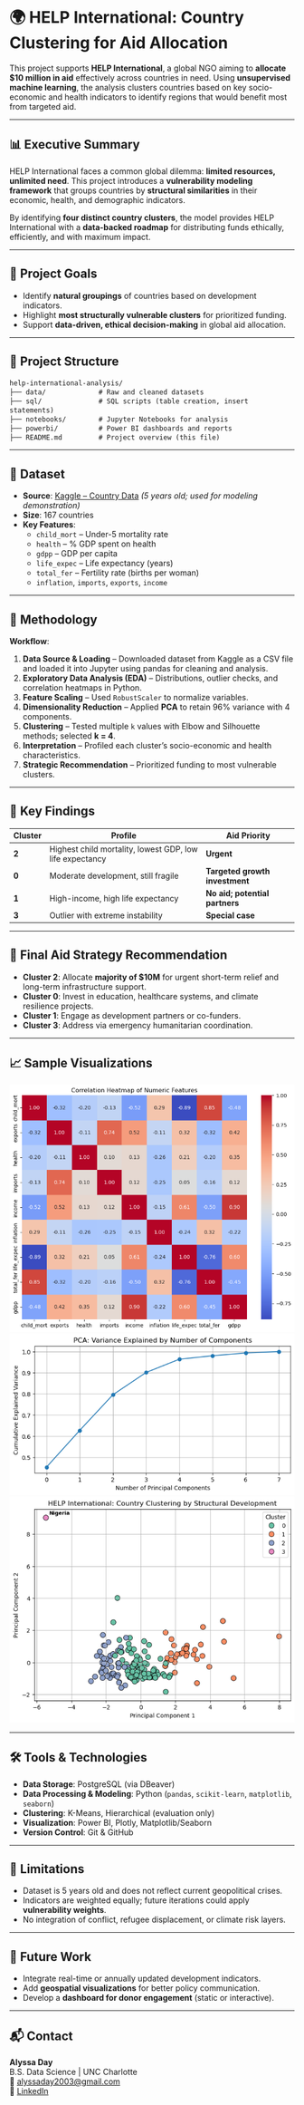 # 🌍 HELP International: Country Clustering for Aid Allocation

This project supports **HELP International**, a global NGO aiming to **allocate $10 million in aid** effectively across countries in need. Using **unsupervised machine learning**, the analysis clusters countries based on key socio-economic and health indicators to identify regions that would benefit most from targeted aid.

---

## 📊 Executive Summary

HELP International faces a common global dilemma: **limited resources, unlimited need**. This project introduces a **vulnerability modeling framework** that groups countries by **structural similarities** in their economic, health, and demographic indicators.

By identifying **four distinct country clusters**, the model provides HELP International with a **data-backed roadmap** for distributing funds ethically, efficiently, and with maximum impact.

---

## 🎯 Project Goals
- Identify **natural groupings** of countries based on development indicators.
- Highlight **most structurally vulnerable clusters** for prioritized funding.
- Support **data-driven, ethical decision-making** in global aid allocation.

---

## 📂 Project Structure

```
help-international-analysis/
├── data/             # Raw and cleaned datasets
├── sql/              # SQL scripts (table creation, insert statements)
├── notebooks/        # Jupyter Notebooks for analysis
├── powerbi/          # Power BI dashboards and reports
├── README.md         # Project overview (this file)
```

---

## 📂 Dataset
- **Source**: [Kaggle – Country Data](https://www.kaggle.com) *(5 years old; used for modeling demonstration)*
- **Size**: 167 countries
- **Key Features**:
  - `child_mort` – Under-5 mortality rate
  - `health` – % GDP spent on health
  - `gdpp` – GDP per capita
  - `life_expec` – Life expectancy (years)
  - `total_fer` – Fertility rate (births per woman)
  - `inflation`, `imports`, `exports`, `income`

---

## 🧪 Methodology

**Workflow**:
1. **Data Source & Loading** – Downloaded dataset from Kaggle as a CSV file and loaded it into Jupyter using pandas for cleaning and analysis.
2. **Exploratory Data Analysis (EDA)** – Distributions, outlier checks, and correlation heatmaps in Python.
3. **Feature Scaling** – Used `RobustScaler` to normalize variables.
4. **Dimensionality Reduction** – Applied **PCA** to retain 96% variance with 4 components.
5. **Clustering** – Tested multiple `k` values with Elbow and Silhouette methods; selected **k = 4**.
6. **Interpretation** – Profiled each cluster’s socio-economic and health characteristics.
7. **Strategic Recommendation** – Prioritized funding to most vulnerable clusters.

---

## 🧩 Key Findings

| Cluster | Profile | Aid Priority |
|---------|---------|--------------|
| **2** | Highest child mortality, lowest GDP, low life expectancy | **Urgent** |
| **0** | Moderate development, still fragile | **Targeted growth investment** |
| **1** | High-income, high life expectancy | **No aid; potential partners** |
| **3** | Outlier with extreme instability | **Special case** |

---

## 🧭 Final Aid Strategy Recommendation

- **Cluster 2**: Allocate **majority of $10M** for urgent short-term relief and long-term infrastructure support.  
- **Cluster 0**: Invest in education, healthcare systems, and climate resilience projects.  
- **Cluster 1**: Engage as development partners or co-funders.  
- **Cluster 3**: Address via emergency humanitarian coordination.

---

## 📈 Sample Visualizations

![Correlation Heatmap](images/help_heatmap.png)
![PCA Variance](images/pca_variance.png)
![Cluster Scatter Plot](images/country_cluster.png)

---

## 🛠 Tools & Technologies
- **Data Storage**: PostgreSQL (via DBeaver)
- **Data Processing & Modeling**: Python (`pandas`, `scikit-learn`, `matplotlib`, `seaborn`)
- **Clustering**: K-Means, Hierarchical (evaluation only)
- **Visualization**: Power BI, Plotly, Matplotlib/Seaborn
- **Version Control**: Git & GitHub

---

## 🚧 Limitations
- Dataset is 5 years old and does not reflect current geopolitical crises.
- Indicators are weighted equally; future iterations could apply **vulnerability weights**.
- No integration of conflict, refugee displacement, or climate risk layers.

---

## 🔮 Future Work
- Integrate real-time or annually updated development indicators.
- Add **geospatial visualizations** for better policy communication.
- Develop a **dashboard for donor engagement** (static or interactive).

---

## 📬 Contact

**Alyssa Day**  
B.S. Data Science | UNC Charlotte  
📧 alyssaday2003@gmail.com  
🔗 [LinkedIn](https://www.linkedin.com/in/alyssaday01)
